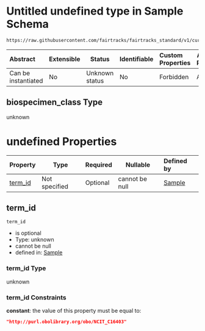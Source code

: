 # Untitled undefined type in Sample Schema

```txt
https://raw.githubusercontent.com/fairtracks/fairtracks_standard/v1/current/json/schema/fairtracks_sample.schema.json#/allOf/2/if/properties/biospecimen_class
```




| Abstract            | Extensible | Status         | Identifiable | Custom Properties | Additional Properties | Access Restrictions | Defined In                                                                                             |
| :------------------ | ---------- | -------------- | ------------ | :---------------- | --------------------- | ------------------- | ------------------------------------------------------------------------------------------------------ |
| Can be instantiated | No         | Unknown status | No           | Forbidden         | Allowed               | none                | [fairtracks_sample.schema.json\*](../json/schema/fairtracks_sample.schema.json "open original schema") |

## biospecimen_class Type

unknown

# undefined Properties

| Property            | Type          | Required | Nullable       | Defined by                                                                                                                                                                                                                                                                         |
| :------------------ | ------------- | -------- | -------------- | :--------------------------------------------------------------------------------------------------------------------------------------------------------------------------------------------------------------------------------------------------------------------------------- |
| [term_id](#term_id) | Not specified | Optional | cannot be null | [Sample](fairtracks_sample-allof-2-if-properties-biospecimen_class-properties-term_id.md "https://raw.githubusercontent.com/fairtracks/fairtracks_standard/v1/current/json/schema/fairtracks_sample.schema.json#/allOf/2/if/properties/biospecimen_class/properties/term_id") |

## term_id




`term_id`

-   is optional
-   Type: unknown
-   cannot be null
-   defined in: [Sample](fairtracks_sample-allof-2-if-properties-biospecimen_class-properties-term_id.md "https://raw.githubusercontent.com/fairtracks/fairtracks_standard/v1/current/json/schema/fairtracks_sample.schema.json#/allOf/2/if/properties/biospecimen_class/properties/term_id")

### term_id Type

unknown

### term_id Constraints

**constant**: the value of this property must be equal to:

```json
"http://purl.obolibrary.org/obo/NCIT_C16403"
```
